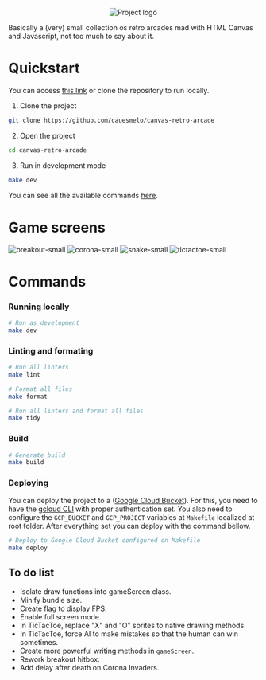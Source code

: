 
<p align="center">
  <img src="https://user-images.githubusercontent.com/19245891/229381485-9b52051f-3cba-4d4b-a34f-96d5e97a99a7.png" alt="Project logo"/>
</p>

Basically a (very) small collection os retro arcades mad with HTML Canvas and Javascript, not too much to say about it.

# Quickstart

You can access [this link](https://storage.googleapis.com/canvas-retro-games/index.html) or clone the repository to run locally.

1. Clone the project

```bash
git clone https://github.com/cauesmelo/canvas-retro-arcade
```

2. Open the project

```bash
cd canvas-retro-arcade
```

3. Run in development mode

```bash
make dev
```

You can see all the available commands [here](#commands).

# Game screens
![breakout-small](https://user-images.githubusercontent.com/19245891/229381547-38f69c6d-9358-4297-ac0d-475f2697c7bc.png)
![corona-small](https://user-images.githubusercontent.com/19245891/229381550-dc4b28b0-0a47-473c-b2be-760567f255a1.png)
![snake-small](https://user-images.githubusercontent.com/19245891/229381551-51dc6c51-2ae4-4c79-a394-04edba430213.png)
![tictactoe-small](https://user-images.githubusercontent.com/19245891/229381552-fd6920a6-c034-4264-afe4-1c38271ca4d1.png)


# Commands

### Running locally

```bash
# Run as development
make dev
```

### Linting and formating

```bash
# Run all linters
make lint

# Format all files
make format

# Run all linters and format all files
make tidy
```

### Build

```bash
# Generate build
make build
```

### Deploying

You can deploy the project to a ([Google Cloud Bucket](https://cloud.google.com/storage/docs/creating-buckets)). For this, you need to have the [gcloud CLI](https://cloud.google.com/sdk/docs/install) with proper authentication set. You also need to configure the `GCP_BUCKET` and `GCP_PROJECT` variables at `Makefile` localized at root folder. After everything set you can deploy with the command bellow.

```bash
# Deploy to Google Cloud Bucket configured on Makefile
make deploy
```

## To do list

- Isolate draw functions into gameScreen class.
- Minify bundle size.
- Create flag to display FPS.
- Enable full screen mode.
- In TicTacToe, replace "X" and "O" sprites to native drawing methods.
- In TicTacToe, force AI to make mistakes so that the human can win sometimes.
- Create more powerful writing methods in `gameScreen`.
- Rework breakout hitbox.
- Add delay after death on Corona Invaders.
